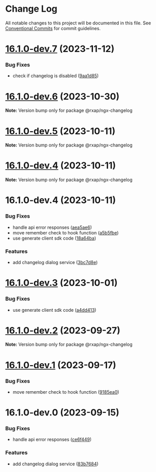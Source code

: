 # Change Log

All notable changes to this project will be documented in this file.
See [Conventional Commits](https://conventionalcommits.org) for commit guidelines.

# [16.1.0-dev.7](https://gitlab.com/rxap/packages/compare/@rxap/ngx-changelog@16.1.0-dev.6...@rxap/ngx-changelog@16.1.0-dev.7) (2023-11-12)

### Bug Fixes

- check if changelog is disabled ([9aa1d85](https://gitlab.com/rxap/packages/commit/9aa1d856a938e412051297e85f980e50066239fb))

# [16.1.0-dev.6](https://gitlab.com/rxap/packages/compare/@rxap/ngx-changelog@16.1.0-dev.5...@rxap/ngx-changelog@16.1.0-dev.6) (2023-10-30)

**Note:** Version bump only for package @rxap/ngx-changelog

# [16.1.0-dev.5](https://gitlab.com/rxap/packages/compare/@rxap/ngx-changelog@16.1.0-dev.4...@rxap/ngx-changelog@16.1.0-dev.5) (2023-10-11)

**Note:** Version bump only for package @rxap/ngx-changelog

# [16.1.0-dev.4](https://gitlab.com/rxap/packages/compare/@rxap/ngx-changelog@16.1.0-dev.4...@rxap/ngx-changelog@16.1.0-dev.4) (2023-10-11)

**Note:** Version bump only for package @rxap/ngx-changelog

# 16.1.0-dev.4 (2023-10-11)

### Bug Fixes

- handle api error responses ([aea5ae6](https://gitlab.com/rxap/packages/commit/aea5ae6f03cda4812751ff8d5e56d81e9058d24d))
- move remember check to hook function ([a5b5fbe](https://gitlab.com/rxap/packages/commit/a5b5fbeb5695825a366ee0eba9c5bfcd08afcff9))
- use generate client sdk code ([18a64ba](https://gitlab.com/rxap/packages/commit/18a64baf9e8e2195fe6ab2fbac158a307a9175ca))

### Features

- add changelog dialog service ([3bc7d8e](https://gitlab.com/rxap/packages/commit/3bc7d8ed9e44eeb9c094e9b4abb42b9eb59c26c8))

# [16.1.0-dev.3](https://gitlab.com/rxap/packages/compare/@rxap/ngx-changelog@16.1.0-dev.2...@rxap/ngx-changelog@16.1.0-dev.3) (2023-10-01)

### Bug Fixes

- use generate client sdk code ([a4dd413](https://gitlab.com/rxap/packages/commit/a4dd4134cbc7261bf5ee279d3f1a4c78974c3f12))

# [16.1.0-dev.2](https://gitlab.com/rxap/packages/compare/@rxap/ngx-changelog@16.1.0-dev.1...@rxap/ngx-changelog@16.1.0-dev.2) (2023-09-27)

**Note:** Version bump only for package @rxap/ngx-changelog

# [16.1.0-dev.1](https://gitlab.com/rxap/packages/compare/@rxap/ngx-changelog@16.1.0-dev.0...@rxap/ngx-changelog@16.1.0-dev.1) (2023-09-17)

### Bug Fixes

- move remember check to hook function ([9185ea0](https://gitlab.com/rxap/packages/commit/9185ea021ec2a6be2f812fd548b290635bfb4be4))

# 16.1.0-dev.0 (2023-09-15)

### Bug Fixes

- handle api error responses ([ce6f449](https://gitlab.com/rxap/packages/commit/ce6f4495e6e3860e706646371ee369cc40e3d122))

### Features

- add changelog dialog service ([83b7684](https://gitlab.com/rxap/packages/commit/83b768495a70d6c15d10a9f7d66219bbd735070e))
